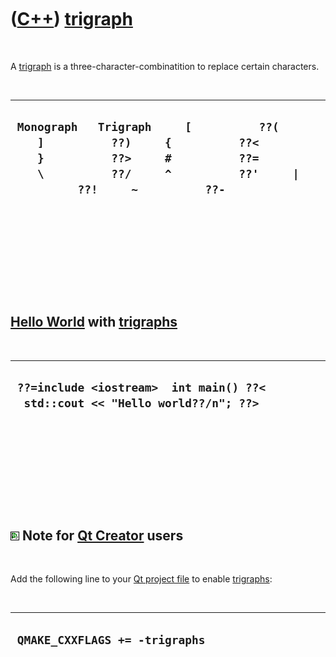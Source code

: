 



 

 

 

 

 

([C++](Cpp.htm)) [trigraph](CppTrigraph.htm)
============================================

 

A [trigraph](CppTrigraph.htm) is a three-character-combinatition to
replace certain characters.

 

  ----------------------------------------------------------------------------------------------------------------------------------------------------------------------------------------------------
  ` Monograph   Trigraph     [          ??(     ]          ??)     {          ??<     }          ??>     #          ??=     \          ??/     ^          ??'     |          ??!     ~          ??-`
  ----------------------------------------------------------------------------------------------------------------------------------------------------------------------------------------------------

 

 

 

 

 

[Hello World](CppHelloWorld.htm) with [trigraphs](CppTrigraph.htm)
------------------------------------------------------------------

 

  --------------------------------------------------------------------------------
  ` ??=include <iostream>  int main() ??<   std::cout << "Hello world??/n"; ??>`
  --------------------------------------------------------------------------------

 

 

 

 

 

![Qt Creator](PicQtCreator.png) Note for [Qt Creator](CppQtCreator.htm) users
-----------------------------------------------------------------------------

 

Add the following line to your [Qt project file](CppQtProjectFile.htm)
to enable [trigraphs](CppTrigraph.htm):

 

  ---------------------------------
  ` QMAKE_CXXFLAGS += -trigraphs`
  ---------------------------------

 

 

 

 

 

 





 



